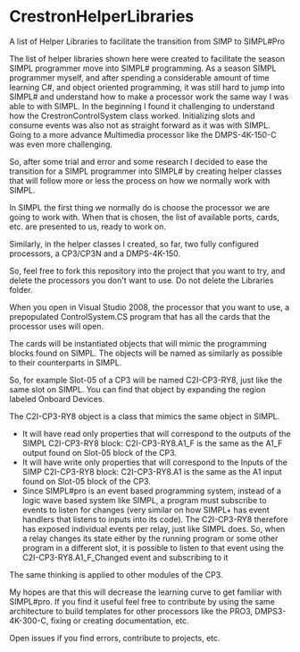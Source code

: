 # CrestronHelperLibraries
A list of Helper Libraries to facilitate the transition from SIMP to SIMPL#Pro

The list of helper libraries shown here were created to facilitate the season SIMPL programmer move into SIMPL# programming.  As a season SIMPL programmer myself, and after spending a considerable amount of time learning C#, and object oriented programming, it was still hard to jump into SIMPL# and understand how to make a processor work the same way I was able to with SIMPL.  In the beginning I found it challenging to understand how the CrestronControlSystem class worked. Initializing slots and consume events was also not as straight forward as it was with SIMPL. Going to a more advance Multimedia processor like the DMPS-4K-150-C was even more challenging.

So, after some trial and error and some research I decided to ease the transition for a SIMPL programmer into SIMPL# by creating helper classes that will follow more or less the process on how we normally work with SIMPL. 

In SIMPL the first thing we normally do is choose the processor we are going to work with.  When that is chosen, the list of available ports, cards, etc. are presented to us, ready to work on.

Similarly, in the helper classes I created, so far, two fully configured processors, a CP3/CP3N and a DMPS-4K-150.

So, feel free to fork this repository into the project that you want to try, and delete the processors you don't want to use. Do not delete the Libraries folder.

When you open in Visual Studio 2008, the processor that you want to use, a prepopulated ControlSystem.CS program that has all the cards that the processor uses will open.

The cards will be instantiated objects that will mimic the programming blocks found on SIMPL.  The objects will be named as similarly as possible to their counterparts in SIMPL.

So, for example Slot-05 of a CP3 will be named C2I-CP3-RY8, just like the same slot on SIMPL. You can find that object by expanding the region labeled Onboard Devices.

The C2I-CP3-RY8 object is a class that mimics the same object in SIMPL. 
-  It will have read only properties that will correspond to the outputs of the  SIMPL C2I-CP3-RY8 block: C2I-CP3-RY8.A1_F is the same as the A1_F output found on Slot-05 block of the CP3.  
-  It will have write only properties that will correspond to the Inputs of the SIMP C2I-CP3-RY8 block: C2I-CP3-RY8.A1 is the same as the A1 input found on Slot-05 block of the CP3.
-  Since SIMPL#pro is an event based programming system, instead of a logic wave based system like SIMPL, a program must subscribe to events to listen for changes (very similar on how SIMPL+ has event handlers that listens to inputs into its code).  The C2I-CP3-RY8 therefore has exposed individual events per relay, just like SIMPL does.  So, when a relay changes its state either by the running program or some other program in a different slot, it is possible to listen to that event using the C2I-CP3-RY8.A1_F_Changed event and subscribing to it

The same thinking is applied to other modules of the CP3.

My hopes are that this will decrease the learning curve to get familiar with SIMPL#pro.  If you find it useful feel free to contribute by using the same architecture to build templates for other processors like the PRO3, DMPS3-4K-300-C, fixing or creating documentation, etc.

Open issues if you find errors, contribute to projects, etc.
